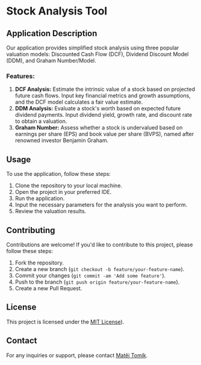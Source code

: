 # Stock Analysis Tool

## Application Description
Our application provides simplified stock analysis using three popular valuation models: Discounted Cash Flow (DCF), Dividend Discount Model (DDM), and Graham Number/Model.

### Features:
1. **DCF Analysis:** Estimate the intrinsic value of a stock based on projected future cash flows. Input key financial metrics and growth assumptions, and the DCF model calculates a fair value estimate.
2. **DDM Analysis:** Evaluate a stock's worth based on expected future dividend payments. Input dividend yield, growth rate, and discount rate to obtain a valuation.
3. **Graham Number:** Assess whether a stock is undervalued based on earnings per share (EPS) and book value per share (BVPS), named after renowned investor Benjamin Graham.

## Usage
To use the application, follow these steps:
1. Clone the repository to your local machine.
2. Open the project in your preferred IDE.
3. Run the application.
4. Input the necessary parameters for the analysis you want to perform.
5. Review the valuation results.

## Contributing
Contributions are welcome! If you'd like to contribute to this project, please follow these steps:
1. Fork the repository.
2. Create a new branch (`git checkout -b feature/your-feature-name`).
3. Commit your changes (`git commit -am 'Add some feature'`).
4. Push to the branch (`git push origin feature/your-feature-name`).
5. Create a new Pull Request.

## License
This project is licensed under the [MIT License](https://opensource.org/license/mit)).

## Contact
For any inquiries or support, please contact [Matěj Tomík](mailto:mtomik.work@gmail.com).

